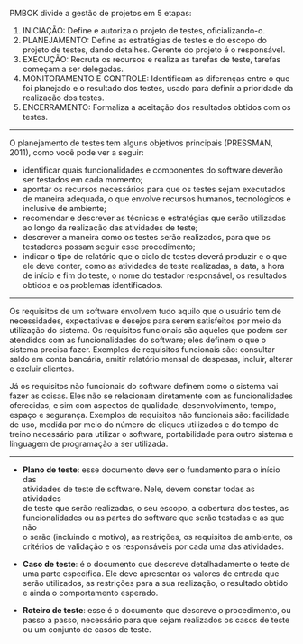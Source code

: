 
PMBOK divide a gestão de projetos em 5 etapas:

1. INICIAÇÃO: Define e autoriza o projeto de testes, oficializando-o.
2. PLANEJAMENTO: Define as estratégias de testes e do escopo do projeto de testes, dando detalhes. Gerente do projeto é o responsável.
3. EXECUÇÃO: Recruta os recursos e realiza as tarefas de teste, tarefas começam a ser delegadas.
4. MONITORAMENTO E CONTROLE: Identificam as diferenças entre o que foi planejado e o resultado dos testes, usado para definir a prioridade da realização dos testes.
5. ENCERRAMENTO: Formaliza a aceitação dos resultados obtidos com os testes.
---
O planejamento de testes tem alguns objetivos principais (PRESSMAN,  
2011), como você pode ver a seguir:  

* identificar quais funcionalidades e componentes do software deverão  
ser testados em cada momento;  
* apontar os recursos necessários para que os testes sejam executados de maneira adequada, o que envolve recursos humanos, tecnológicos e inclusive de ambiente;  
*  recomendar e descrever as técnicas e estratégias que serão utilizadas ao longo da realização das atividades de teste;  
* descrever a maneira como os testes serão realizados, para que os testadores possam seguir esse procedimento;  
* indicar o tipo de relatório que o ciclo de testes deverá produzir e o que ele deve conter, como as atividades de teste realizadas, a data, a hora de início e fim do teste, o nome do testador responsável, os resultados obtidos e os problemas identificados.

---

Os requisitos de um software envolvem tudo aquilo que o usuário tem de necessidades, expectativas e desejos para serem satisfeitos por meio da utilização do sistema. Os requisitos funcionais são aqueles que podem ser atendidos com as funcionalidades do software; eles definem o que o sistema precisa fazer. Exemplos de requisitos funcionais são: consultar saldo em conta bancária, emitir relatório mensal de despesas, incluir, alterar e excluir clientes. 

Já os requisitos não funcionais do software definem como o sistema vai fazer as coisas. Eles não se relacionam diretamente com as funcionalidades oferecidas, e sim com aspectos de qualidade, desenvolvimento, tempo, espaço e segurança. Exemplos de requisitos não funcionais são: facilidade de uso, medida por meio do número de cliques utilizados e do tempo de treino necessário para utilizar o software, portabilidade para outro sistema e linguagem de programação a ser utilizada.

---

* **Plano de teste**: esse documento deve ser o fundamento para o início das  
atividades de teste de software. Nele, devem constar todas as atividades  
de teste que serão realizadas, o seu escopo, a cobertura dos testes, as  
funcionalidades ou as partes do software que serão testadas e as que não  
o serão (incluindo o motivo), as restrições, os requisitos de ambiente, os  
critérios de validação e os responsáveis por cada uma das atividades.

* **Caso de teste**: é o documento que descreve detalhadamente o teste de  
uma parte específica. Ele deve apresentar os valores de entrada que  
serão utilizados, as restrições para a sua realização, o resultado obtido  
e ainda o comportamento esperado.  

* **Roteiro de teste**: esse é o documento que descreve o procedimento, ou  
passo a passo, necessário para que sejam realizados os casos de teste  
ou um conjunto de casos de teste.
